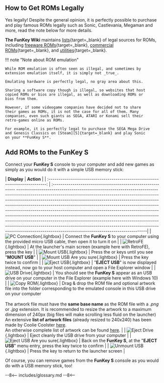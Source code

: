 ## How to Get ROMs Legally

Yes legally! Despite the general opinion, it is perfectly possible to
purchase and play famous ROMs legally such as Sonic, Castlevania,
Megaman and more, read the note below for more details.

**The FunKey Wiki** maintains [lists][1]{target=_blank} of legal
sources for ROMs, including [freeware ROMs][2]{target=_blank},
[commercial ROMs][3]{target=_blank}, and
[utilities][4]{target=_blank}.

!!! note "Note about ROM emulation"

    While ROM emulation is often seen as illegal, and sometimes by
    extension emulation itself, it is simply not _true_.

    Emulating hardware is perfectly legal, no gray area about this.

    Sharing a software copy though is illegal, so websites that host
    copied ROMs or bios are illegal, as well as downloading ROMs or
    bios from them.

    However, if some videogame companies have decided not to share
    their games as ROMs, it is not the case for all of them. Many
    companies, even such giants as SEGA, ATARI or Konami sell their
    retro-games online as ROMs.

    For example, it is perfectly legal to purchase the SEGA Mega Drive
    and Genesis Classics on [Steam][5]{target=_blank} and play Sonic
    on your **FunKey S**.

## Add ROMs to the FunKey S

Connect your **FunKey S** console to your computer and add new games
as simply as you would do it with a simple USB memory stick:

|                         **Display**                                             | **Action**                                                                                                                                                                                                                                                                                                                                                                                                                                                                                                                                                                                                                                                                                                                                                                     |
| :-----------------------------------------------------------------------------: | :----------------------------------------------------------- ------------------------------------------------------------------------------------------------------------------------------------------------------------------------------------------------------------------------------------------------------------------------------------------------------------------------------------------------------------------------------------------------------------------------------------------------------------------------------------------------------------------------------------------------------------------------------------------------------------------------------------------------------------------------------------------------------------------|
| ![PC Connection](/assets/images/Connection_PC.png){.lightbox}                   | Connect the **FunKey S** to your computer using the provided micro USB cable, then open it to turn it on                                                                                                                                                                                                                                                                                                                                                                                                                                                                                                                                                                                                                                                                       |
| ![RetroFE](/assets/images/RetroFE.png){.lightbox}                               | At the launcher's main screen (example here with RetroFE), press the <i class="funkey-menu"></i> key                                                                                                                                                                                                                                                                                                                                                                                                                                                                                                                                                                                                                                                                           |
| ![Mount USB](/assets/images/Mount_USB.png){.lightbox}                           | Press the <i class="funkey-up"></i> or <i class="funkey-down"></i> keys until you see "**MOUNT USB**"                                                                                                                                                                                                                                                                                                                                                                                                                                                                                                                                                                                                                                                                          |
| ![Mount USB Are you sure](/assets/images/Mount_USB_are_you_sure.png){.lightbox} | Press the <i class="funkey-A"></i> key twice to confirm                                                                                                                                                                                                                                                                                                                                                                                                                                                                                                                                                                                                                                                                                                                        |
| ![Eject USB](/assets/images/Eject_USB.png){.lightbox}                           | "**EJECT USB**" is now displayed instead, now go to your host computer and open a File Explorer window                                                                                                                                                                                                                                                                                                                                                                                                                                                                                                                                                                                                                                                                         |
| ![USB Drive](/assets/images/USB_Drive.png){.lightbox}                           | You should see the **FunKey S** appear as an USB drive on your computer in the File Explorer (example here with Windows 10)                                                                                                                                                                                                                                                                                                                                                                                                                                                                                                                                                                                                                                                    |
| ![Copy ROM](/assets/images/Copy_ROM.png){.lightbox}                             | Drag & drop the ROM file and optional artwork file  into the folder corresponding to the emulated console in this USB drive on your computer<br /><br />The artwork file must have the **same base name** as the ROM file with a _.png_ or _.jpg_ extension. It is recommended to resize the artwork to a maximum dimension of 240px (big files will make scrolling less fluid on the launcher)<br />An extensive **list of artwork files** (already resized to 240x240) has been made by Coolie Coolster <a href="https://drive.google.com/drive/folders/1UY4J8b6eMtG_IEtvHLOqGLm-DSgMkokA" target="_blank">here</a>. <br />An otherwise complete list of artwork can be found <a href="https://github.com/libretro-thumbnails/libretro-thumbnails" target="_blank">here</a>. |
| ![Eject Drive](/assets/images/Eject_Drive.png){.lightbox}                       | Eject cleanly the USB drive from your computer                                                                                                                                                                                                                                                                                                                                                                                                                                                                                                                                                                                                                                                                                                                                 |
| ![Eject USB Are you sure](/assets/images/Eject_USB_are_you_sure.png){.lightbox} | Back on the **FunKey S**, at the "**EJECT USB**" menu entry, press the <i class="funkey-A"></i> key twice to confirm                                                                                                                                                                                                                                                                                                                                                                                                                                                                                                                                                                                                                                                           |
| ![Unmount USB](/assets/images/Mount_USB.png){.lightbox}                         | Press the <i class="funkey-menu"></i> key to return to the launcher screen                                                                                                                                                                                                                                                                                                                                                                                                                                                                                                                                                                                                                                                                                                     |

Of course, you can remove games from the **FunKey S** console as you
would do with a USB memory stick, too!

[1]: https://wiki.funkey-project.com/wiki/Available_third-party_software
[2]: https://wiki.funkey-project.com/wiki/List_of_emulatable_games_(freeware)
[3]: https://wiki.funkey-project.com/wiki/List_of_emulatable_games_(commercial)
[4]: https://wiki.funkey-project.com/wiki/List_of_utilities
[5]: https://store.steampowered.com/app/34270/SEGA_Mega_Drive_and_Genesis_Classics/

--8<--
includes/glossary.md
--8<--
